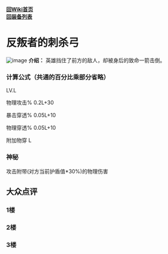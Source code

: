 [**回Wiki首页**](../README.md)   
[**回装备列表**](index.md)   
# 反叛者的刺杀弓
![image](https://user-images.githubusercontent.com/35645329/193961686-b73a4681-aaf1-4815-befc-729b971a0383.png) **介绍：** 英雄挡住了前方的敌人，却被身后的致命一箭击倒。   
### 计算公式（共通的百分比乘部分省略）
LV.L   

物理攻击% 0.2L+30   

暴击穿透% 0.05L+10   

物理穿透% 0.05L+10      

附加物穿 L     

### 神秘
攻击附带(对方当前护盾值\*30%)的物理伤害 

## 大众点评
### 1楼

### 2楼

### 3楼
